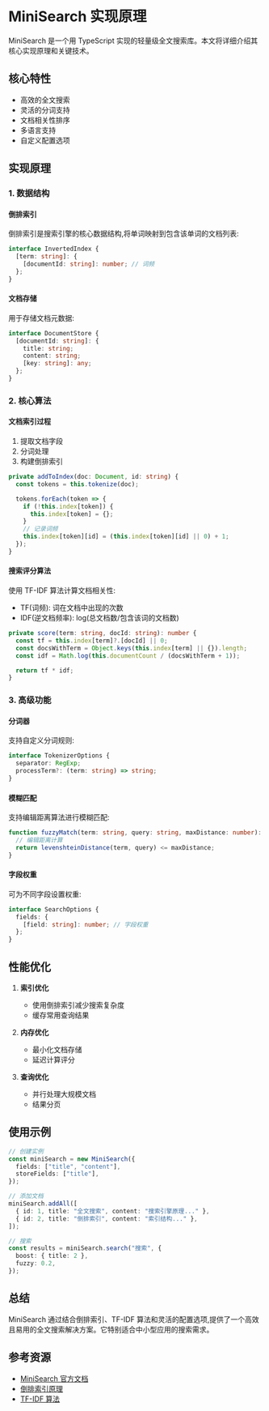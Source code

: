 # MiniSearch 实现原理

MiniSearch 是一个用 TypeScript 实现的轻量级全文搜索库。本文将详细介绍其核心实现原理和关键技术。

## 核心特性

- 高效的全文搜索
- 灵活的分词支持
- 文档相关性排序
- 多语言支持
- 自定义配置选项

## 实现原理

### 1. 数据结构

#### 倒排索引

倒排索引是搜索引擎的核心数据结构,将单词映射到包含该单词的文档列表:

```typescript
interface InvertedIndex {
  [term: string]: {
    [documentId: string]: number; // 词频
  };
}
```

#### 文档存储

用于存储文档元数据:

```typescript
interface DocumentStore {
  [documentId: string]: {
    title: string;
    content: string;
    [key: string]: any;
  };
}
```

### 2. 核心算法

#### 文档索引过程

1. 提取文档字段
2. 分词处理
3. 构建倒排索引

```typescript
private addToIndex(doc: Document, id: string) {
  const tokens = this.tokenize(doc);

  tokens.forEach(token => {
    if (!this.index[token]) {
      this.index[token] = {};
    }
    // 记录词频
    this.index[token][id] = (this.index[token][id] || 0) + 1;
  });
}
```

#### 搜索评分算法

使用 TF-IDF 算法计算文档相关性:

- TF(词频): 词在文档中出现的次数
- IDF(逆文档频率): log(总文档数/包含该词的文档数)

```typescript
private score(term: string, docId: string): number {
  const tf = this.index[term]?.[docId] || 0;
  const docsWithTerm = Object.keys(this.index[term] || {}).length;
  const idf = Math.log(this.documentCount / (docsWithTerm + 1));

  return tf * idf;
}
```

### 3. 高级功能

#### 分词器

支持自定义分词规则:

```typescript
interface TokenizerOptions {
  separator: RegExp;
  processTerm?: (term: string) => string;
}
```

#### 模糊匹配

支持编辑距离算法进行模糊匹配:

```typescript
function fuzzyMatch(term: string, query: string, maxDistance: number): boolean {
  // 编辑距离计算
  return levenshteinDistance(term, query) <= maxDistance;
}
```

#### 字段权重

可为不同字段设置权重:

```typescript
interface SearchOptions {
  fields: {
    [field: string]: number; // 字段权重
  };
}
```

## 性能优化

1. **索引优化**

   - 使用倒排索引减少搜索复杂度
   - 缓存常用查询结果

2. **内存优化**

   - 最小化文档存储
   - 延迟计算评分

3. **查询优化**
   - 并行处理大规模文档
   - 结果分页

## 使用示例

```typescript
// 创建实例
const miniSearch = new MiniSearch({
  fields: ["title", "content"],
  storeFields: ["title"],
});

// 添加文档
miniSearch.addAll([
  { id: 1, title: "全文搜索", content: "搜索引擎原理..." },
  { id: 2, title: "倒排索引", content: "索引结构..." },
]);

// 搜索
const results = miniSearch.search("搜索", {
  boost: { title: 2 },
  fuzzy: 0.2,
});
```

## 总结

MiniSearch 通过结合倒排索引、TF-IDF 算法和灵活的配置选项,提供了一个高效且易用的全文搜索解决方案。它特别适合中小型应用的搜索需求。

## 参考资源

- [MiniSearch 官方文档](https://lucaong.github.io/minisearch/)
- [倒排索引原理](https://en.wikipedia.org/wiki/Inverted_index)
- [TF-IDF 算法](https://en.wikipedia.org/wiki/Tf-idf)
